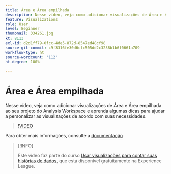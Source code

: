 ```yaml
---
title: Área e Área empilhada
description: Nesse vídeo, veja como adicionar visualizações de Área e Área empilhada ao seu projeto do Analysis Workspace e aprenda algumas dicas para ajudar a personalizar as visualizações de acordo com suas necessidades.
feature: Visualizations
role: User
level: Beginner
thumbnail: 334261.jpg
kt: 8113
exl-id: d2d1ff79-0fcc-4de5-872d-8547ed48cf98
source-git-commit: c9f3316fe30d6cfc505dd2c3238b1b6f0661a709
workflow-type: ht
source-wordcount: '112'
ht-degree: 100%

---
```


# Área e Área empilhada

Nesse vídeo, veja como adicionar visualizações de Área e Área empilhada ao seu projeto do Analysis Workspace e aprenda algumas dicas para ajudar a personalizar as visualizações de acordo com suas necessidades.

>[!VIDEO](https://video.tv.adobe.com/v/334261/?quality=12&learn=on)

Para obter mais informações, consulte a [documentação](https://experienceleague.adobe.com/docs/analytics/analyze/analysis-workspace/visualizations/area.html?lang=pt-BR#)

>[!INFO]
>
> Este vídeo faz parte do curso [Usar visualizações para contar suas histórias de dados](https://experienceleague.adobe.com/?recommended=Analytics-U-1-2021.1.visualizations&amp;lang=pt-BR), que está disponível gratuitamente na Experience League.
